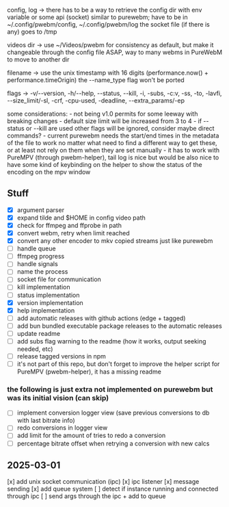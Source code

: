 config, log ->  there has to be a way to retrieve the config dir with env variable or some api
(socket)        similar to purewebm; have to be in ~/.config/pwebm/config, ~/.config/pwebm/log
                the socket file (if there is any) goes to /tmp

videos dir ->   use ~/Videos/pwebm for consistency as default, but make it changeable through
                the config file ASAP, way to many webms in PureWebM to move to another dir

filename   ->   use the unix timestamp with 16 digits (performance.now() + performance.timeOrigin)
                the --name_type flag won't be ported

flags      ->   -v/--version, -h/--help, --status, --kill, -i, -subs, -c:v, -ss, -to, -lavfi,
                --size_limit/-sl, -crf, -cpu-used, -deadline, --extra_params/-ep


some considerations:
    - not being v1.0 permits for some leeway with breaking changes
    - default size limit will be increased from 3 to 4
    - if --status or --kill are used other flags will be ignored, consider maybe direct commands?
    - current purewebm needs the start/end times in the metadata of the file to work no matter what
      need to find a different way to get these, or at least not rely on them when they are set
      manually
    - it has to work with PureMPV (through pwebm-helper), tail log is nice but would be also nice
      to have some kind of keybinding on the helper to show the status of the encoding on the mpv
      window

## Stuff

- [x] argument parser
- [x] expand tilde and $HOME in config video path
- [x] check for ffmpeg and ffprobe in path
- [x] convert webm, retry when limit reached
- [x] convert any other encoder to mkv copied streams just like purewebm
- [ ] handle queue
- [ ] ffmpeg progress
- [ ] handle signals
- [ ] name the process
- [ ] socket file for communication
- [ ] kill implementation
- [ ] status implementation
- [x] version implementation
- [x] help implementation
- [ ] add automatic releases with github actions (edge + tagged)
- [ ] add bun bundled executable package releases to the automatic releases
- [ ] update readme
- [ ] add subs flag warning to the readme (how it works, output seeking needed, etc)
- [ ] release tagged versions in npm
- [ ] it's not part of this repo, but don't forget to improve the helper script for PureMPV (pwebm-helper), it has a missing readme

### the following is just extra not implemented on purewebm but was its initial vision (can skip)
- [ ] implement conversion logger view (save previous conversions to db with last bitrate info)
- [ ] redo conversions in logger view
- [ ] add limit for the amount of tries to redo a conversion
- [ ] percentage bitrate offset when retrying a conversion with new calcs

## 2025-03-01
[x] add unix socket communication (ipc)
[x] ipc listener
[x] message sending
[x] add queue system
[ ] detect if instance running and connected through ipc
[ ] send args through the ipc + add to queue
